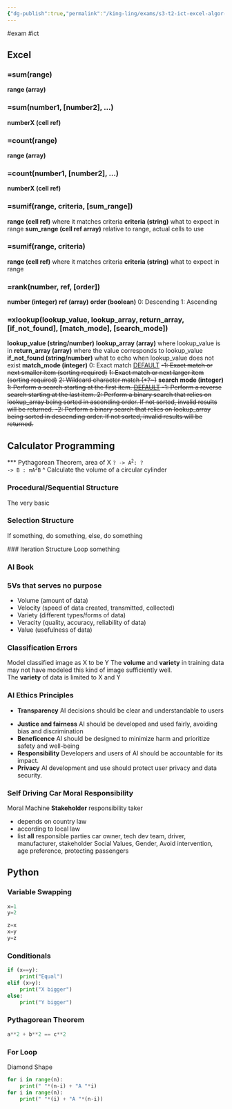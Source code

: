 ```yaml
---
{"dg-publish":true,"permalink":"/king-ling/exams/s3-t2-ict-excel-algor-ai-py/","created":"2024-06-17T14:04:45.889+08:00","updated":"2024-06-17T22:21:03.827+08:00"}
---
```


#exam #ict
## Excel
### =sum(range)
**range (array)**
### =sum(number1, \[number2], ...)
**numberX (cell ref)**
### =count(range)
**range (array)**
### =count(number1, \[number2], ...)
**numberX (cell ref)**
### =sumif(range, criteria, \[sum_range])
**range (cell ref)**
	where it matches criteria
**criteria (string)**
	what to expect in range
**sum_range (cell ref array)**
	relative to range, actual cells to use
### =sumif(range, criteria)
**range (cell ref)**
	where it matches criteria
**criteria (string)**
	what to expect in range
### =rank(number, ref, \[order])
**number (integer)**
**ref (array)**
**order (boolean)**
	0: Descending
	1: Ascending

### =xlookup(lookup_value, lookup_array, return_array, \[if_not_found], \[match_mode], \[search_mode])
**lookup_value (string/number)**
**lookup_array (array)**
	where lookup_value is in
**return_array (array)**
	where the value corresponds to lookup_value
**if_not_found (string/number)**
	what to echo when lookup_value does not exist
**match_mode (integer)**
	0: Exact match <u>DEFAULT</u>
	~~-1: Exact match or next smaller item (sorting required)~~
	~~1: Exact match or next larger item (sorting required)~~
	~~2: Wildcard character match (\*\?\~)~~
**search mode (integer)**
	~~1: Perform a search starting at the first item. <u><s>DEFAULT</s></u>
	-1: Perform a reverse search starting at the last item.
	2: Perform a binary search that relies on lookup_array being sorted in ascending order. If not sorted, invalid results will be returned.
	-2: Perform a binary search that relies on lookup_array being sorted in descending order. If not sorted, invalid results will be returned.~~

## Calculator Programming
*** Pythagorean Theorem, area of X
<code>? -> A<sup>2</sup>: ? -> B : πA<sup>2</sup>B</code>
^ Calculate the volume of a circular cylinder
### Procedural/Sequential Structure
The very basic
<style> .container {font-family: sans-serif; text-align: center;} .button-wrapper button {z-index: 1;height: 40px; width: 100px; margin: 10px;padding: 5px;} .excalidraw .App-menu_top .buttonList { display: flex;} .excalidraw-wrapper { height: 800px; margin: 50px; position: relative;} :root[dir="ltr"] .excalidraw .layer-ui__wrapper .zen-mode-transition.App-menu_bottom--transition-left {transform: none;} </style><script src="https://cdn.jsdelivr.net/npm/react@17/umd/react.production.min.js"></script><script src="https://cdn.jsdelivr.net/npm/react-dom@17/umd/react-dom.production.min.js"></script><script type="text/javascript" src="https://cdn.jsdelivr.net/npm/@excalidraw/excalidraw@0/dist/excalidraw.production.min.js"></script><div id="ICT_Test_2024-06-17_2111.24.excalidraw.md1"></div><script>(function(){const InitialData={"type":"excalidraw","version":2,"source":"https://github.com/zsviczian/obsidian-excalidraw-plugin/releases/tag/2.2.6","elements":[{"type":"ellipse","version":182,"versionNonce":1946520293,"index":"a0","isDeleted":false,"id":"4Qzsb718tfaVCDS4umvCT","fillStyle":"solid","strokeWidth":2,"strokeStyle":"solid","roughness":1,"opacity":100,"angle":0,"x":-116.39987182617188,"y":-299.9111557006836,"strokeColor":"#1e1e1e","backgroundColor":"transparent","width":115.9111328125,"height":61.86663818359375,"seed":1827371749,"groupIds":[],"frameId":null,"roundness":{"type":2},"boundElements":[],"updated":1718629944427,"link":null,"locked":false},{"type":"text","version":90,"versionNonce":1882965381,"index":"a2","isDeleted":false,"id":"OwEWfi3r","fillStyle":"solid","strokeWidth":2,"strokeStyle":"solid","roughness":1,"opacity":100,"angle":0,"x":-86.53341674804688,"y":-279.2888717651367,"strokeColor":"#1e1e1e","backgroundColor":"transparent","width":49.21995544433594,"height":25,"seed":2128779403,"groupIds":[],"frameId":null,"roundness":null,"boundElements":[{"id":"04p13glqf6LIPwEbpuA3y","type":"arrow"}],"updated":1718629948631,"link":null,"locked":false,"fontSize":20,"fontFamily":1,"text":"Begin","rawText":"Begin","textAlign":"left","verticalAlign":"top","containerId":null,"originalText":"Begin","autoResize":true,"lineHeight":1.25},{"type":"arrow","version":47,"versionNonce":1564430885,"index":"a4","isDeleted":false,"id":"04p13glqf6LIPwEbpuA3y","fillStyle":"solid","strokeWidth":2,"strokeStyle":"solid","roughness":1,"opacity":100,"angle":0,"x":-55.955535888671875,"y":-239.46663665771484,"strokeColor":"#1e1e1e","backgroundColor":"transparent","width":7.1109619140625,"height":59.022186279296875,"seed":1799153221,"groupIds":[],"frameId":null,"roundness":{"type":2},"boundElements":[],"updated":1718629948631,"link":null,"locked":false,"startBinding":{"elementId":"OwEWfi3r","focus":-0.3545597283180009,"gap":14.822235107421875},"endBinding":null,"lastCommittedPoint":null,"startArrowhead":null,"endArrowhead":"arrow","points":[[0,0],[-7.1109619140625,59.022186279296875]]},{"type":"arrow","version":39,"versionNonce":1755665989,"index":"a7","isDeleted":false,"id":"Aiej-MrXc-h8oaCtro9Es","fillStyle":"solid","strokeWidth":2,"strokeStyle":"solid","roughness":1,"opacity":100,"angle":0,"x":-66.62216186523438,"y":-112.88884735107422,"strokeColor":"#1e1e1e","backgroundColor":"transparent","width":3.5555419921875,"height":64.00003051757812,"seed":784060517,"groupIds":[],"frameId":null,"roundness":{"type":2},"boundElements":[],"updated":1718630137117,"link":null,"locked":false,"startBinding":null,"endBinding":null,"lastCommittedPoint":null,"startArrowhead":null,"endArrowhead":"arrow","points":[[0,0],[-3.5555419921875,64.00003051757812]]},{"type":"rectangle","version":173,"versionNonce":1262112581,"index":"a8","isDeleted":false,"id":"E2br5AF81BIru2JEbirx1","fillStyle":"solid","strokeWidth":2,"strokeStyle":"solid","roughness":1,"opacity":100,"angle":0,"x":-132.04440307617188,"y":-51.733421325683594,"strokeColor":"#1e1e1e","backgroundColor":"transparent","width":141.5111083984375,"height":44.08892822265625,"seed":957525157,"groupIds":[],"frameId":null,"roundness":{"type":3},"boundElements":[],"updated":1718629982429,"link":null,"locked":false},{"type":"text","version":32,"versionNonce":1432230795,"index":"a9","isDeleted":false,"id":"yAN8kXaO","fillStyle":"solid","strokeWidth":2,"strokeStyle":"solid","roughness":1,"opacity":100,"angle":0,"x":-108.57772827148438,"y":-37.511131286621094,"strokeColor":"#1e1e1e","backgroundColor":"transparent","width":83.31991577148438,"height":25,"seed":1628981803,"groupIds":[],"frameId":null,"roundness":null,"boundElements":[{"id":"0Su-H6D66ebjvn2ft2Zsb","type":"arrow"}],"updated":1718630122482,"link":null,"locked":false,"fontSize":20,"fontFamily":1,"text":"A <- X+1","rawText":"A <- X+1","textAlign":"left","verticalAlign":"top","containerId":null,"originalText":"A <- X+1","autoResize":true,"lineHeight":1.25},{"type":"arrow","version":41,"versionNonce":1371893995,"index":"aA","isDeleted":false,"id":"0Su-H6D66ebjvn2ft2Zsb","fillStyle":"solid","strokeWidth":2,"strokeStyle":"solid","roughness":1,"opacity":100,"angle":0,"x":-76.03218611266017,"y":-8.355552673339844,"strokeColor":"#1e1e1e","backgroundColor":"transparent","width":8.698842606800795,"height":66.13336181640625,"seed":1282049477,"groupIds":[],"frameId":null,"roundness":{"type":2},"boundElements":[],"updated":1718630121276,"link":null,"locked":false,"startBinding":{"elementId":"yAN8kXaO","focus":0.26106520076272377,"gap":4.15557861328125},"endBinding":null,"lastCommittedPoint":null,"startArrowhead":null,"endArrowhead":"arrow","points":[[0,0],[8.698842606800795,66.13336181640625]]},{"type":"line","version":104,"versionNonce":118010277,"index":"aI","isDeleted":false,"id":"-GTGFXq04SHBaEwvZGHqI","fillStyle":"solid","strokeWidth":2,"strokeStyle":"solid","roughness":1,"opacity":100,"angle":0,"x":-117.11105346679688,"y":59.199989318847656,"strokeColor":"#1e1e1e","backgroundColor":"transparent","width":115.9111328125,"height":1.4222412109375,"seed":748210379,"groupIds":[],"frameId":null,"roundness":{"type":2},"boundElements":[],"updated":1718630091056,"link":null,"locked":false,"startBinding":null,"endBinding":null,"lastCommittedPoint":null,"startArrowhead":null,"endArrowhead":null,"points":[[0,0],[115.9111328125,1.4222412109375]]},{"type":"line","version":93,"versionNonce":511527467,"index":"aJ","isDeleted":false,"id":"0kZ4omKAarx-ooFz76JHt","fillStyle":"solid","strokeWidth":2,"strokeStyle":"solid","roughness":1,"opacity":100,"angle":0,"x":2.355621337890625,"y":59.911109924316406,"strokeColor":"#1e1e1e","backgroundColor":"transparent","width":22.04443359375,"height":49.06671142578125,"seed":1227834181,"groupIds":[],"frameId":null,"roundness":{"type":2},"boundElements":[],"updated":1718630113800,"link":null,"locked":false,"startBinding":null,"endBinding":null,"lastCommittedPoint":null,"startArrowhead":null,"endArrowhead":null,"points":[[0,0],[-22.04443359375,49.06671142578125]]},{"type":"line","version":82,"versionNonce":488606187,"index":"aK","isDeleted":false,"id":"1j_OqK6cHZ5XNbEOikjph","fillStyle":"solid","strokeWidth":2,"strokeStyle":"solid","roughness":1,"opacity":100,"angle":0,"x":-119.95553588867188,"y":65.6000747680664,"strokeColor":"#1e1e1e","backgroundColor":"transparent","width":27.7332763671875,"height":41.95562744140625,"seed":1004197093,"groupIds":[],"frameId":null,"roundness":{"type":2},"boundElements":[],"updated":1718630103563,"link":null,"locked":false,"startBinding":null,"endBinding":null,"lastCommittedPoint":null,"startArrowhead":null,"endArrowhead":null,"points":[[0,0],[-27.7332763671875,41.95562744140625]]},{"type":"line","version":166,"versionNonce":2054779915,"index":"aL","isDeleted":false,"id":"SRgNIBFv_Vu0P_NG_0VTx","fillStyle":"solid","strokeWidth":2,"strokeStyle":"solid","roughness":1,"opacity":100,"angle":0,"x":-147.68881225585938,"y":106.84452056884766,"strokeColor":"#1e1e1e","backgroundColor":"transparent","width":131.5556640625,"height":2.844482421875,"seed":1074599051,"groupIds":[],"frameId":null,"roundness":{"type":2},"boundElements":[],"updated":1718630116817,"link":null,"locked":false,"startBinding":null,"endBinding":null,"lastCommittedPoint":null,"startArrowhead":null,"endArrowhead":null,"points":[[0,0],[131.5556640625,2.844482421875]]},{"type":"text","version":20,"versionNonce":347073445,"index":"aM","isDeleted":false,"id":"L29m4mSR","fillStyle":"solid","strokeWidth":2,"strokeStyle":"solid","roughness":1,"opacity":100,"angle":0,"x":-113.55538940429688,"y":77.68888092041016,"strokeColor":"#1e1e1e","backgroundColor":"transparent","width":92.81990051269531,"height":25,"seed":1926191621,"groupIds":[],"frameId":null,"roundness":null,"boundElements":[{"id":"yz1cBa8dnDIQzGDhWFCZf","type":"arrow"}],"updated":1718630151236,"link":null,"locked":false,"fontSize":20,"fontFamily":1,"text":"Output A","rawText":"Output A","textAlign":"left","verticalAlign":"top","containerId":null,"originalText":"Output A","autoResize":true,"lineHeight":1.25},{"type":"line","version":171,"versionNonce":509006507,"index":"aN","isDeleted":false,"id":"jTlGhRVBnFWCLQfPh4u8Q","fillStyle":"solid","strokeWidth":2,"strokeStyle":"solid","roughness":1,"opacity":100,"angle":0,"x":-104.5716975003481,"y":-168.32465351567603,"strokeColor":"#1e1e1e","backgroundColor":"transparent","width":115.9111328125,"height":1.4222412109375,"seed":1669958597,"groupIds":[],"frameId":null,"roundness":{"type":2},"boundElements":[],"updated":1718630139976,"link":null,"locked":false,"startBinding":null,"endBinding":null,"lastCommittedPoint":null,"startArrowhead":null,"endArrowhead":null,"points":[[0,0],[115.9111328125,1.4222412109375]]},{"type":"line","version":160,"versionNonce":1423787339,"index":"aO","isDeleted":false,"id":"8UT2-fMXhzCkOBbFbTbB9","fillStyle":"solid","strokeWidth":2,"strokeStyle":"solid","roughness":1,"opacity":100,"angle":0,"x":14.89497730433942,"y":-167.61353291020728,"strokeColor":"#1e1e1e","backgroundColor":"transparent","width":22.04443359375,"height":49.06671142578125,"seed":1347275557,"groupIds":[],"frameId":null,"roundness":{"type":2},"boundElements":[],"updated":1718630139976,"link":null,"locked":false,"startBinding":null,"endBinding":null,"lastCommittedPoint":null,"startArrowhead":null,"endArrowhead":null,"points":[[0,0],[-22.04443359375,49.06671142578125]]},{"type":"line","version":149,"versionNonce":1664902123,"index":"aP","isDeleted":false,"id":"pyka8JkOFbil9uU9lRB6A","fillStyle":"solid","strokeWidth":2,"strokeStyle":"solid","roughness":1,"opacity":100,"angle":0,"x":-107.4161799222231,"y":-161.92456806645728,"strokeColor":"#1e1e1e","backgroundColor":"transparent","width":27.7332763671875,"height":41.95562744140625,"seed":1293098629,"groupIds":[],"frameId":null,"roundness":{"type":2},"boundElements":[],"updated":1718630139976,"link":null,"locked":false,"startBinding":null,"endBinding":null,"lastCommittedPoint":null,"startArrowhead":null,"endArrowhead":null,"points":[[0,0],[-27.7332763671875,41.95562744140625]]},{"type":"line","version":233,"versionNonce":561950347,"index":"aQ","isDeleted":false,"id":"euUNY06sjFKj4-9XrjNIr","fillStyle":"solid","strokeWidth":2,"strokeStyle":"solid","roughness":1,"opacity":100,"angle":0,"x":-135.1494562894106,"y":-120.68012226567603,"strokeColor":"#1e1e1e","backgroundColor":"transparent","width":131.5556640625,"height":2.844482421875,"seed":1620510181,"groupIds":[],"frameId":null,"roundness":{"type":2},"boundElements":[],"updated":1718630139976,"link":null,"locked":false,"startBinding":null,"endBinding":null,"lastCommittedPoint":null,"startArrowhead":null,"endArrowhead":null,"points":[[0,0],[131.5556640625,2.844482421875]]},{"type":"text","version":110,"versionNonce":1324546027,"index":"aR","isDeleted":false,"id":"IrMZ94ST","fillStyle":"solid","strokeWidth":2,"strokeStyle":"solid","roughness":1,"opacity":100,"angle":0,"x":-102.4382746487856,"y":-153.39133442387916,"strokeColor":"#1e1e1e","backgroundColor":"transparent","width":90.68659973144531,"height":25,"seed":1575420229,"groupIds":[],"frameId":null,"roundness":null,"boundElements":[],"updated":1718630146441,"link":null,"locked":false,"fontSize":20,"fontFamily":1,"text":"Input X","rawText":"Input X","textAlign":"left","verticalAlign":"top","containerId":null,"originalText":"Input X","autoResize":false,"lineHeight":1.25},{"type":"arrow","version":33,"versionNonce":1841675333,"index":"ad","isDeleted":false,"id":"yz1cBa8dnDIQzGDhWFCZf","fillStyle":"solid","strokeWidth":2,"strokeStyle":"solid","roughness":1,"opacity":100,"angle":0,"x":-90.80001831054688,"y":109.68888092041016,"strokeColor":"#1e1e1e","backgroundColor":"transparent","width":7.822265625,"height":64.71112060546875,"seed":992526245,"groupIds":[],"frameId":null,"roundness":{"type":2},"boundElements":[],"updated":1718630151236,"link":null,"locked":false,"startBinding":{"elementId":"L29m4mSR","focus":0.5428051019041145,"gap":7},"endBinding":null,"lastCommittedPoint":null,"startArrowhead":null,"endArrowhead":"arrow","points":[[0,0],[7.822265625,64.71112060546875]]},{"type":"ellipse","version":55,"versionNonce":1519685355,"index":"ae","isDeleted":false,"id":"8L8QMKGPoVszv7oUDEJ-W","fillStyle":"solid","strokeWidth":2,"strokeStyle":"solid","roughness":1,"opacity":100,"angle":0,"x":-151.24435424804688,"y":176.53336334228516,"strokeColor":"#1e1e1e","backgroundColor":"transparent","width":169.9554443359375,"height":76.0888671875,"seed":1901932293,"groupIds":[],"frameId":null,"roundness":{"type":2},"boundElements":[],"updated":1718630153986,"link":null,"locked":false},{"type":"text","version":17,"versionNonce":1044738565,"index":"af","isDeleted":false,"id":"W5eazoZH","fillStyle":"solid","strokeWidth":2,"strokeStyle":"solid","roughness":1,"opacity":100,"angle":0,"x":-84.39974975585938,"y":202.84439849853516,"strokeColor":"#1e1e1e","backgroundColor":"transparent","width":34.19996643066406,"height":25,"seed":1922660747,"groupIds":[],"frameId":null,"roundness":null,"boundElements":[],"updated":1718630161122,"link":null,"locked":false,"fontSize":20,"fontFamily":1,"text":"End","rawText":"End","textAlign":"left","verticalAlign":"top","containerId":null,"originalText":"End","autoResize":true,"lineHeight":1.25}],"appState":{"theme":"dark","viewBackgroundColor":"#ffffff","currentItemStrokeColor":"#1e1e1e","currentItemBackgroundColor":"transparent","currentItemFillStyle":"solid","currentItemStrokeWidth":2,"currentItemStrokeStyle":"solid","currentItemRoughness":1,"currentItemOpacity":100,"currentItemFontFamily":1,"currentItemFontSize":20,"currentItemTextAlign":"left","currentItemStartArrowhead":null,"currentItemEndArrowhead":"arrow","scrollX":368.2889099121094,"scrollY":511.4666748046875,"zoom":{"value":1},"currentItemRoundness":"round","gridSize":null,"gridColor":{"Bold":"#C9C9C9FF","Regular":"#EDEDEDFF"},"currentStrokeOptions":null,"previousGridSize":null,"frameRendering":{"enabled":true,"clip":true,"name":true,"outline":true},"objectsSnapModeEnabled":false},"files":{}};InitialData.scrollToContent=true;App=()=>{const e=React.useRef(null),t=React.useRef(null),[n,i]=React.useState({width:void 0,height:void 0});return React.useEffect(()=>{i({width:t.current.getBoundingClientRect().width,height:t.current.getBoundingClientRect().height});const e=()=>{i({width:t.current.getBoundingClientRect().width,height:t.current.getBoundingClientRect().height})};return window.addEventListener("resize",e),()=>window.removeEventListener("resize",e)},[t]),React.createElement(React.Fragment,null,React.createElement("div",{className:"excalidraw-wrapper",ref:t},React.createElement(ExcalidrawLib.Excalidraw,{ref:e,width:n.width,height:n.height,initialData:InitialData,viewModeEnabled:!0,zenModeEnabled:!0,gridModeEnabled:!1})))},excalidrawWrapper=document.getElementById("ICT_Test_2024-06-17_2111.24.excalidraw.md1");ReactDOM.render(React.createElement(App),excalidrawWrapper);})();</script>
### Selection Structure
If something, do something, else, do something
<div id="ICT_Test_2024-06-17_2118.23.excalidraw.md2"></div><script>(function(){const InitialData={"type":"excalidraw","version":2,"source":"https://github.com/zsviczian/obsidian-excalidraw-plugin/releases/tag/2.2.6","elements":[{"id":"BAFPS91PsKOVQUXGAlSd2","type":"ellipse","x":-140.57760620117188,"y":-130.31111907958984,"width":144.35546875,"height":68.977783203125,"angle":0,"strokeColor":"#1e1e1e","backgroundColor":"transparent","fillStyle":"solid","strokeWidth":2,"strokeStyle":"solid","roughness":1,"opacity":100,"groupIds":[],"frameId":null,"index":"a0","roundness":{"type":2},"seed":2102883429,"version":62,"versionNonce":776479845,"isDeleted":false,"boundElements":[{"id":"BDGxIW0b9HuwbOmPWSRaW","type":"arrow"}],"updated":1718630394820,"link":null,"locked":false},{"id":"yuJX2d9a","type":"text","x":-98.62216186523438,"y":-106.84444427490234,"width":49.21995544433594,"height":25,"angle":0,"strokeColor":"#1e1e1e","backgroundColor":"transparent","fillStyle":"solid","strokeWidth":2,"strokeStyle":"solid","roughness":1,"opacity":100,"groupIds":[],"frameId":null,"index":"a2","roundness":null,"seed":1160760421,"version":30,"versionNonce":601480651,"isDeleted":false,"boundElements":null,"updated":1718630392725,"link":null,"locked":false,"text":"Begin","rawText":"Begin","fontSize":20,"fontFamily":1,"textAlign":"left","verticalAlign":"top","containerId":null,"originalText":"Begin","autoResize":true,"lineHeight":1.25},{"id":"BDGxIW0b9HuwbOmPWSRaW","type":"arrow","x":-71.59982299804688,"y":-59.91112518310547,"width":1.422119140625,"height":66.84445190429688,"angle":0,"strokeColor":"#1e1e1e","backgroundColor":"transparent","fillStyle":"solid","strokeWidth":2,"strokeStyle":"solid","roughness":1,"opacity":100,"groupIds":[],"frameId":null,"index":"a3","roundness":{"type":2},"seed":1805755333,"version":32,"versionNonce":774245637,"isDeleted":false,"boundElements":null,"updated":1718630394820,"link":null,"locked":false,"points":[[0,0],[1.422119140625,66.84445190429688]],"lastCommittedPoint":null,"startBinding":{"elementId":"BAFPS91PsKOVQUXGAlSd2","focus":0.054916615692871276,"gap":1.4557977422987136},"endBinding":null,"startArrowhead":null,"endArrowhead":"arrow"},{"id":"LDzsnk1iiUdANZ2YAXcwY","type":"diamond","x":-139.15548706054688,"y":5.511116027832031,"width":137.95556640625,"height":66.13333129882812,"angle":0,"strokeColor":"#1e1e1e","backgroundColor":"transparent","fillStyle":"solid","strokeWidth":2,"strokeStyle":"solid","roughness":1,"opacity":100,"groupIds":[],"frameId":null,"index":"a4","roundness":{"type":2},"seed":1156599749,"version":110,"versionNonce":530859685,"isDeleted":false,"boundElements":null,"updated":1718630424527,"link":null,"locked":false},{"id":"zCTAcaR7","type":"text","x":-112.13339233398438,"y":26.133338928222656,"width":85.159912109375,"height":25,"angle":0,"strokeColor":"#1e1e1e","backgroundColor":"transparent","fillStyle":"solid","strokeWidth":2,"strokeStyle":"solid","roughness":1,"opacity":100,"groupIds":[],"frameId":null,"index":"a5","roundness":null,"seed":1320913547,"version":37,"versionNonce":1553196005,"isDeleted":false,"boundElements":null,"updated":1718630417094,"link":null,"locked":false,"text":"Condition","rawText":"Condition","fontSize":20,"fontFamily":1,"textAlign":"left","verticalAlign":"top","containerId":null,"originalText":"Condition","autoResize":true,"lineHeight":1.25},{"id":"EnYEApBAdcHGWAY8fvGQi","type":"line","x":-190.35556030273438,"y":41.77777862548828,"width":54.7557373046875,"height":0.71112060546875,"angle":0,"strokeColor":"#1e1e1e","backgroundColor":"transparent","fillStyle":"solid","strokeWidth":2,"strokeStyle":"solid","roughness":1,"opacity":100,"groupIds":[],"frameId":null,"index":"a6","roundness":{"type":2},"seed":1970555237,"version":30,"versionNonce":221908965,"isDeleted":false,"boundElements":null,"updated":1718630421975,"link":null,"locked":false,"points":[[0,0],[54.7557373046875,-0.71112060546875]],"lastCommittedPoint":null,"startBinding":null,"endBinding":null,"startArrowhead":null,"endArrowhead":null},{"id":"ugioLFQU-ogbAS6xCI9Os","type":"line","x":-2.622161865234375,"y":41.06665802001953,"width":64.7110595703125,"height":0.7110595703125,"angle":0,"strokeColor":"#1e1e1e","backgroundColor":"transparent","fillStyle":"solid","strokeWidth":2,"strokeStyle":"solid","roughness":1,"opacity":100,"groupIds":[],"frameId":null,"index":"a7","roundness":{"type":2},"seed":1930308101,"version":23,"versionNonce":563961061,"isDeleted":false,"boundElements":null,"updated":1718630426255,"link":null,"locked":false,"points":[[0,0],[64.7110595703125,-0.7110595703125]],"lastCommittedPoint":null,"startBinding":null,"endBinding":null,"startArrowhead":null,"endArrowhead":null},{"id":"6nXEQDA1qZ4_7WT-yDsS6","type":"arrow","x":-193.91110229492188,"y":39.644447326660156,"width":2.13330078125,"height":78.22222900390625,"angle":0,"strokeColor":"#1e1e1e","backgroundColor":"transparent","fillStyle":"solid","strokeWidth":2,"strokeStyle":"solid","roughness":1,"opacity":100,"groupIds":[],"frameId":null,"index":"a8","roundness":{"type":2},"seed":2047506501,"version":60,"versionNonce":1080186885,"isDeleted":false,"boundElements":null,"updated":1718630430661,"link":null,"locked":false,"points":[[0,0],[2.13330078125,78.22222900390625]],"lastCommittedPoint":null,"startBinding":null,"endBinding":null,"startArrowhead":null,"endArrowhead":"arrow"},{"id":"Kxp7VsZSqpm6mQSlXG4Iw","type":"arrow","x":66.35562133789062,"y":41.77777862548828,"width":3.5555419921875,"height":82.4888916015625,"angle":0,"strokeColor":"#1e1e1e","backgroundColor":"transparent","fillStyle":"solid","strokeWidth":2,"strokeStyle":"solid","roughness":1,"opacity":100,"groupIds":[],"frameId":null,"index":"a9","roundness":{"type":2},"seed":1757613925,"version":45,"versionNonce":124372101,"isDeleted":false,"boundElements":null,"updated":1718630435306,"link":null,"locked":false,"points":[[0,0],[3.5555419921875,82.4888916015625]],"lastCommittedPoint":null,"startBinding":null,"endBinding":null,"startArrowhead":null,"endArrowhead":"arrow"},{"id":"FfSYnTkAJ2y7LHcy9IlFi","type":"rectangle","x":-244.39999389648438,"y":124.26667022705078,"width":121.5999755859375,"height":71.11111450195312,"angle":0,"strokeColor":"#1e1e1e","backgroundColor":"transparent","fillStyle":"solid","strokeWidth":2,"strokeStyle":"solid","roughness":1,"opacity":100,"groupIds":[],"frameId":null,"index":"aB","roundness":{"type":3},"seed":1860599877,"version":107,"versionNonce":1792829995,"isDeleted":false,"boundElements":null,"updated":1718630450312,"link":null,"locked":false},{"id":"IkIHTiV6","type":"text","x":-233.73336791992188,"y":132.80005645751953,"width":99.33988952636719,"height":50,"angle":0,"strokeColor":"#1e1e1e","backgroundColor":"transparent","fillStyle":"solid","strokeWidth":2,"strokeStyle":"solid","roughness":1,"opacity":100,"groupIds":[],"frameId":null,"index":"aC","roundness":null,"seed":1002695883,"version":62,"versionNonce":505494411,"isDeleted":false,"boundElements":null,"updated":1718630463085,"link":null,"locked":false,"text":"Processing\nStep","rawText":"Processing\nStep","fontSize":20,"fontFamily":1,"textAlign":"left","verticalAlign":"top","containerId":null,"originalText":"Processing\nStep","autoResize":true,"lineHeight":1.25},{"type":"rectangle","version":208,"versionNonce":1627669381,"index":"aD","isDeleted":false,"id":"bK2tlZToVwyjtKZMeedIQ","fillStyle":"solid","strokeWidth":2,"strokeStyle":"solid","roughness":1,"opacity":100,"angle":0,"x":10.533416748046875,"y":126.39995574951172,"strokeColor":"#1e1e1e","backgroundColor":"transparent","width":121.5999755859375,"height":71.11111450195312,"seed":1146365515,"groupIds":[],"frameId":null,"roundness":{"type":3},"boundElements":[],"updated":1718630467363,"link":null,"locked":false},{"type":"text","version":163,"versionNonce":85691109,"index":"aE","isDeleted":false,"id":"MOuqfwsN","fillStyle":"solid","strokeWidth":2,"strokeStyle":"solid","roughness":1,"opacity":100,"angle":0,"x":21.200042724609375,"y":134.93334197998047,"strokeColor":"#1e1e1e","backgroundColor":"transparent","width":99.33988952636719,"height":50,"seed":1664034027,"groupIds":[],"frameId":null,"roundness":null,"boundElements":[],"updated":1718630467363,"link":null,"locked":false,"fontSize":20,"fontFamily":1,"text":"Processing\nStep","rawText":"Processing\nStep","textAlign":"left","verticalAlign":"top","containerId":null,"originalText":"Processing\nStep","autoResize":true,"lineHeight":1.25},{"id":"KCokbfXEpwsWS--h3ysZe","type":"line","x":-186.08871459960938,"y":195.3777847290039,"width":1.42236328125,"height":77.5111083984375,"angle":0,"strokeColor":"#1e1e1e","backgroundColor":"transparent","fillStyle":"solid","strokeWidth":2,"strokeStyle":"solid","roughness":1,"opacity":100,"groupIds":[],"frameId":null,"index":"aH","roundness":{"type":2},"seed":1208320811,"version":88,"versionNonce":2062964971,"isDeleted":false,"boundElements":null,"updated":1718630476717,"link":null,"locked":false,"points":[[0,0],[-1.42236328125,77.5111083984375]],"lastCommittedPoint":null,"startBinding":null,"endBinding":null,"startArrowhead":null,"endArrowhead":null},{"id":"4H2uWcwvc7IjZPI-OEfap","type":"line","x":-188.22213745117188,"y":275.73331451416016,"width":124.4443359375,"height":3.55560302734375,"angle":0,"strokeColor":"#1e1e1e","backgroundColor":"transparent","fillStyle":"solid","strokeWidth":2,"strokeStyle":"solid","roughness":1,"opacity":100,"groupIds":[],"frameId":null,"index":"aI","roundness":{"type":2},"seed":2016543627,"version":36,"versionNonce":455340235,"isDeleted":false,"boundElements":null,"updated":1718630479248,"link":null,"locked":false,"points":[[0,0],[124.4443359375,3.55560302734375]],"lastCommittedPoint":null,"startBinding":null,"endBinding":null,"startArrowhead":null,"endArrowhead":null},{"id":"bFpBv3VsBl5HlP_pagg3R","type":"line","x":76.31118774414062,"y":201.7778091430664,"width":0.711181640625,"height":78.22216796875,"angle":0,"strokeColor":"#1e1e1e","backgroundColor":"transparent","fillStyle":"solid","strokeWidth":2,"strokeStyle":"solid","roughness":1,"opacity":100,"groupIds":[],"frameId":null,"index":"aJ","roundness":{"type":2},"seed":312581995,"version":40,"versionNonce":1622501163,"isDeleted":false,"boundElements":null,"updated":1718630480661,"link":null,"locked":false,"points":[[0,0],[-0.711181640625,78.22216796875]],"lastCommittedPoint":null,"startBinding":null,"endBinding":null,"startArrowhead":null,"endArrowhead":null},{"id":"m3BgjdlndojLOSBUqwlR3","type":"line","x":75.60000610351562,"y":279.9999771118164,"width":142.933349609375,"height":2.84442138671875,"angle":0,"strokeColor":"#1e1e1e","backgroundColor":"transparent","fillStyle":"solid","strokeWidth":2,"strokeStyle":"solid","roughness":1,"opacity":100,"groupIds":[],"frameId":null,"index":"aK","roundness":{"type":2},"seed":1735739851,"version":41,"versionNonce":2123423787,"isDeleted":false,"boundElements":null,"updated":1718630482830,"link":null,"locked":false,"points":[[0,0],[-142.933349609375,-2.84442138671875]],"lastCommittedPoint":null,"startBinding":null,"endBinding":null,"startArrowhead":null,"endArrowhead":null},{"id":"oZHXGePjYMrmALrfxKzCH","type":"arrow","x":-66.62216186523438,"y":279.9999771118164,"width":0.7110595703125,"height":76.800048828125,"angle":0,"strokeColor":"#1e1e1e","backgroundColor":"transparent","fillStyle":"solid","strokeWidth":2,"strokeStyle":"solid","roughness":1,"opacity":100,"groupIds":[],"frameId":null,"index":"aL","roundness":{"type":2},"seed":226075339,"version":54,"versionNonce":1312817995,"isDeleted":false,"boundElements":null,"updated":1718630486997,"link":null,"locked":false,"points":[[0,0],[0.7110595703125,76.800048828125]],"lastCommittedPoint":null,"startBinding":null,"endBinding":null,"startArrowhead":null,"endArrowhead":"arrow"},{"id":"AdZ5We9XqdnDOwOks3xPo","type":"ellipse","x":-124.93307495117188,"y":355.3777847290039,"width":127.288818359375,"height":64,"angle":0,"strokeColor":"#1e1e1e","backgroundColor":"transparent","fillStyle":"solid","strokeWidth":2,"strokeStyle":"solid","roughness":1,"opacity":100,"groupIds":[],"frameId":null,"index":"aM","roundness":{"type":2},"seed":1570202091,"version":137,"versionNonce":482399979,"isDeleted":false,"boundElements":null,"updated":1718630498171,"link":null,"locked":false},{"id":"g8pSPwNC","type":"text","x":-82.97787475585938,"y":375.9999771118164,"width":34.19996643066406,"height":25,"angle":0,"strokeColor":"#1e1e1e","backgroundColor":"transparent","fillStyle":"solid","strokeWidth":2,"strokeStyle":"solid","roughness":1,"opacity":100,"groupIds":[],"frameId":null,"index":"aN","roundness":null,"seed":1683108005,"version":24,"versionNonce":529338789,"isDeleted":false,"boundElements":null,"updated":1718630508565,"link":null,"locked":false,"text":"End","rawText":"End","fontSize":20,"fontFamily":1,"textAlign":"left","verticalAlign":"top","containerId":null,"originalText":"End","autoResize":true,"lineHeight":1.25},{"id":"eNhKy615","type":"text","x":-154.80001831054688,"y":-1.4222335815429688,"width":167.5597686767578,"height":25,"angle":0,"strokeColor":"#1e1e1e","backgroundColor":"transparent","fillStyle":"solid","strokeWidth":2,"strokeStyle":"solid","roughness":1,"opacity":100,"groupIds":[],"frameId":null,"index":"aO","roundness":null,"seed":680963173,"version":27,"versionNonce":406321189,"isDeleted":false,"boundElements":null,"updated":1718630544452,"link":null,"locked":false,"text":"F              T","rawText":"F              T","fontSize":20,"fontFamily":1,"textAlign":"left","verticalAlign":"top","containerId":null,"originalText":"F              T","autoResize":true,"lineHeight":1.25},{"id":"1GIockcn","type":"text","x":-100.04440307617188,"y":-95.4666519165039,"width":9.999984741210938,"height":25,"angle":0,"strokeColor":"#1e1e1e","backgroundColor":"transparent","fillStyle":"solid","strokeWidth":2,"strokeStyle":"solid","roughness":1,"opacity":100,"groupIds":[],"frameId":null,"index":"aF","roundness":null,"seed":2696683,"version":4,"versionNonce":1150805509,"isDeleted":true,"boundElements":null,"updated":1718630465790,"link":null,"locked":false,"text":"","rawText":"","fontSize":20,"fontFamily":1,"textAlign":"left","verticalAlign":"top","containerId":null,"originalText":"","autoResize":true,"lineHeight":1.25},{"id":"G9fOkt-TyTw2fgJnblsYf","type":"rectangle","x":-248.66659545898438,"y":110.75556182861328,"width":114.4888916015625,"height":75.37777709960938,"angle":0,"strokeColor":"#1e1e1e","backgroundColor":"transparent","fillStyle":"solid","strokeWidth":2,"strokeStyle":"solid","roughness":1,"opacity":100,"groupIds":[],"frameId":null,"index":"aG","roundness":{"type":3},"seed":623438821,"version":65,"versionNonce":1573202123,"isDeleted":true,"boundElements":null,"updated":1718630465790,"link":null,"locked":false}],"appState":{"theme":"dark","viewBackgroundColor":"#ffffff","currentItemStrokeColor":"#1e1e1e","currentItemBackgroundColor":"transparent","currentItemFillStyle":"solid","currentItemStrokeWidth":2,"currentItemStrokeStyle":"solid","currentItemRoughness":1,"currentItemOpacity":100,"currentItemFontFamily":1,"currentItemFontSize":20,"currentItemTextAlign":"left","currentItemStartArrowhead":null,"currentItemEndArrowhead":"arrow","scrollX":368.2889099121094,"scrollY":271.4666748046875,"zoom":{"value":1},"currentItemRoundness":"round","gridSize":null,"gridColor":{"Bold":"#C9C9C9FF","Regular":"#EDEDEDFF"},"currentStrokeOptions":null,"previousGridSize":null,"frameRendering":{"enabled":true,"clip":true,"name":true,"outline":true},"objectsSnapModeEnabled":false},"files":{}};InitialData.scrollToContent=true;App=()=>{const e=React.useRef(null),t=React.useRef(null),[n,i]=React.useState({width:void 0,height:void 0});return React.useEffect(()=>{i({width:t.current.getBoundingClientRect().width,height:t.current.getBoundingClientRect().height});const e=()=>{i({width:t.current.getBoundingClientRect().width,height:t.current.getBoundingClientRect().height})};return window.addEventListener("resize",e),()=>window.removeEventListener("resize",e)},[t]),React.createElement(React.Fragment,null,React.createElement("div",{className:"excalidraw-wrapper",ref:t},React.createElement(ExcalidrawLib.Excalidraw,{ref:e,width:n.width,height:n.height,initialData:InitialData,viewModeEnabled:!0,zenModeEnabled:!0,gridModeEnabled:!1})))},excalidrawWrapper=document.getElementById("ICT_Test_2024-06-17_2118.23.excalidraw.md2");ReactDOM.render(React.createElement(App),excalidrawWrapper);})();</script>
### Iteration Structure
Loop something
<div id="ICT_Test_2024-06-17_2124.13.excalidraw.md3"></div><script>(function(){const InitialData={"type":"excalidraw","version":2,"source":"https://github.com/zsviczian/obsidian-excalidraw-plugin/releases/tag/2.2.6","elements":[{"id":"tT3NjbQ5P-2pNYF57LP_9","type":"arrow","x":-41.733245849609375,"y":-263.6444625854492,"width":0.711181640625,"height":67.55557250976562,"angle":0,"strokeColor":"#1e1e1e","backgroundColor":"transparent","fillStyle":"solid","strokeWidth":2,"strokeStyle":"solid","roughness":1,"opacity":100,"groupIds":[],"frameId":null,"index":"a2","roundness":{"type":2},"seed":31327941,"version":54,"versionNonce":1235273477,"isDeleted":false,"boundElements":null,"updated":1718630674455,"link":null,"locked":false,"points":[[0,0],[-0.711181640625,67.55557250976562]],"lastCommittedPoint":null,"startBinding":null,"endBinding":null,"startArrowhead":null,"endArrowhead":"arrow"},{"id":"YXLumPB8_Smp-qR27ghgK","type":"diamond","x":-149.82211303710938,"y":-191.11116790771484,"width":213.3336181640625,"height":70,"angle":0,"strokeColor":"#1e1e1e","backgroundColor":"transparent","fillStyle":"solid","strokeWidth":2,"strokeStyle":"solid","roughness":1,"opacity":100,"groupIds":[],"frameId":null,"index":"a3","roundness":{"type":2},"seed":494904939,"version":205,"versionNonce":555418277,"isDeleted":false,"boundElements":[{"type":"text","id":"OpGgtYLg"}],"updated":1718630695963,"link":null,"locked":false},{"id":"OpGgtYLg","type":"text","x":-85.56866455078125,"y":-168.61116790771484,"width":85.159912109375,"height":25,"angle":0,"strokeColor":"#1e1e1e","backgroundColor":"transparent","fillStyle":"solid","strokeWidth":2,"strokeStyle":"solid","roughness":1,"opacity":100,"groupIds":[],"frameId":null,"index":"a3V","roundness":null,"seed":1819529099,"version":13,"versionNonce":1440095659,"isDeleted":false,"boundElements":null,"updated":1718630698384,"link":null,"locked":false,"text":"Condition","rawText":"Condition","fontSize":20,"fontFamily":1,"textAlign":"center","verticalAlign":"middle","containerId":"YXLumPB8_Smp-qR27ghgK","originalText":"Condition","autoResize":true,"lineHeight":1.25},{"id":"qROGpu_ITS62i8pm8ezcv","type":"line","x":-143.42221069335938,"y":-151.99999237060547,"width":71.111083984375,"height":2.844451904296875,"angle":0,"strokeColor":"#1e1e1e","backgroundColor":"transparent","fillStyle":"solid","strokeWidth":2,"strokeStyle":"solid","roughness":1,"opacity":100,"groupIds":[],"frameId":null,"index":"a6","roundness":{"type":2},"seed":1386092229,"version":60,"versionNonce":1234359941,"isDeleted":false,"boundElements":null,"updated":1718630710341,"link":null,"locked":false,"points":[[0,0],[-71.111083984375,-2.844451904296875]],"lastCommittedPoint":null,"startBinding":null,"endBinding":null,"startArrowhead":null,"endArrowhead":null},{"id":"WXBio72jfS3jNc3QAbBdH","type":"line","x":52.844512939453125,"y":-156.2666244506836,"width":66.13330078125,"height":1.42218017578125,"angle":0,"strokeColor":"#1e1e1e","backgroundColor":"transparent","fillStyle":"solid","strokeWidth":2,"strokeStyle":"solid","roughness":1,"opacity":100,"groupIds":[],"frameId":null,"index":"a7","roundness":{"type":2},"seed":610254309,"version":31,"versionNonce":1223028677,"isDeleted":false,"boundElements":null,"updated":1718630712522,"link":null,"locked":false,"points":[[0,0],[66.13330078125,1.42218017578125]],"lastCommittedPoint":null,"startBinding":null,"endBinding":null,"startArrowhead":null,"endArrowhead":null},{"id":"-tCh1_6nGuRW7czCnnwsR","type":"arrow","x":-211.68881225585938,"y":-156.2666244506836,"width":2.1334228515625,"height":87.46661376953125,"angle":0,"strokeColor":"#1e1e1e","backgroundColor":"transparent","fillStyle":"solid","strokeWidth":2,"strokeStyle":"solid","roughness":1,"opacity":100,"groupIds":[],"frameId":null,"index":"a9","roundness":{"type":2},"seed":336211589,"version":49,"versionNonce":1134206245,"isDeleted":false,"boundElements":null,"updated":1718630723793,"link":null,"locked":false,"points":[[0,0],[-2.1334228515625,87.46661376953125]],"lastCommittedPoint":null,"startBinding":null,"endBinding":null,"startArrowhead":null,"endArrowhead":"arrow"},{"id":"ee3pKHyGGVECMhjeQjk3s","type":"arrow","x":121.82229614257812,"y":-156.2666244506836,"width":3.555419921875,"height":102.39996337890625,"angle":0,"strokeColor":"#1e1e1e","backgroundColor":"transparent","fillStyle":"solid","strokeWidth":2,"strokeStyle":"solid","roughness":1,"opacity":100,"groupIds":[],"frameId":null,"index":"aA","roundness":{"type":2},"seed":586526853,"version":54,"versionNonce":1007241221,"isDeleted":false,"boundElements":null,"updated":1718630726634,"link":null,"locked":false,"points":[[0,0],[-3.555419921875,102.39996337890625]],"lastCommittedPoint":null,"startBinding":null,"endBinding":null,"startArrowhead":null,"endArrowhead":"arrow"},{"id":"pXrHSkIWJxqg4995yrE-C","type":"rectangle","x":-267.1554870605469,"y":-65.95552825927734,"width":122.31103515625,"height":69.6888427734375,"angle":0,"strokeColor":"#1e1e1e","backgroundColor":"transparent","fillStyle":"solid","strokeWidth":2,"strokeStyle":"solid","roughness":1,"opacity":100,"groupIds":[],"frameId":null,"index":"aB","roundness":{"type":3},"seed":839647077,"version":61,"versionNonce":1107911429,"isDeleted":false,"boundElements":[{"type":"text","id":"yXAuPN6I"},{"id":"K7Z-ku4KsVcRY0A9Xw2Ag","type":"arrow"}],"updated":1718630791450,"link":null,"locked":false},{"id":"yXAuPN6I","type":"text","x":-250.81991577148438,"y":-43.611106872558594,"width":89.639892578125,"height":25,"angle":0,"strokeColor":"#1e1e1e","backgroundColor":"transparent","fillStyle":"solid","strokeWidth":2,"strokeStyle":"solid","roughness":1,"opacity":100,"groupIds":[],"frameId":null,"index":"aC","roundness":null,"seed":626510283,"version":15,"versionNonce":1311086661,"isDeleted":false,"boundElements":null,"updated":1718630787481,"link":null,"locked":false,"text":"Do stuff","rawText":"Do stuff","fontSize":20,"fontFamily":1,"textAlign":"center","verticalAlign":"middle","containerId":"pXrHSkIWJxqg4995yrE-C","originalText":"Do stuff","autoResize":true,"lineHeight":1.25},{"type":"rectangle","version":237,"versionNonce":1944205189,"index":"aD","isDeleted":false,"id":"xWRcuoSLKEErz0hG3ZAgN","fillStyle":"solid","strokeWidth":2,"strokeStyle":"solid","roughness":1,"opacity":100,"angle":0,"x":52.133331298828125,"y":-55.288902282714844,"strokeColor":"#1e1e1e","backgroundColor":"transparent","width":122.31103515625,"height":69.6888427734375,"seed":1794127493,"groupIds":[],"frameId":null,"roundness":{"type":3},"boundElements":[{"type":"text","id":"xXEEyWnN"}],"updated":1718630764774,"link":null,"locked":false},{"type":"text","version":192,"versionNonce":1880817381,"index":"aE","isDeleted":false,"id":"xXEEyWnN","fillStyle":"solid","strokeWidth":2,"strokeStyle":"solid","roughness":1,"opacity":100,"angle":0,"x":68.46890258789062,"y":-32.944480895996094,"strokeColor":"#1e1e1e","backgroundColor":"transparent","width":89.639892578125,"height":25,"seed":1930501605,"groupIds":[],"frameId":null,"roundness":null,"boundElements":[],"updated":1718630764774,"link":null,"locked":false,"fontSize":20,"fontFamily":1,"text":"Do stuff","rawText":"Do stuff","textAlign":"center","verticalAlign":"middle","containerId":"xWRcuoSLKEErz0hG3ZAgN","originalText":"Do stuff","autoResize":true,"lineHeight":1.25},{"id":"iieKxGmu","type":"text","x":-142.71102905273438,"y":-211.73332977294922,"width":207.55970764160156,"height":25,"angle":0,"strokeColor":"#1e1e1e","backgroundColor":"transparent","fillStyle":"solid","strokeWidth":2,"strokeStyle":"solid","roughness":1,"opacity":100,"groupIds":[],"frameId":null,"index":"aK","roundness":null,"seed":1209076965,"version":31,"versionNonce":116047397,"isDeleted":false,"boundElements":null,"updated":1718630752578,"link":null,"locked":false,"text":"F                  T","rawText":"F                  T","fontSize":20,"fontFamily":1,"textAlign":"left","verticalAlign":"top","containerId":null,"originalText":"F                  T","autoResize":true,"lineHeight":1.25},{"id":"aHHP4tmDNkC7_pf-sn6eA","type":"line","x":118.97781372070312,"y":12.977760314941406,"width":0.7110595703125,"height":66.1334228515625,"angle":0,"strokeColor":"#1e1e1e","backgroundColor":"transparent","fillStyle":"solid","strokeWidth":2,"strokeStyle":"solid","roughness":1,"opacity":100,"groupIds":[],"frameId":null,"index":"aO","roundness":{"type":2},"seed":746838597,"version":56,"versionNonce":1274160261,"isDeleted":false,"boundElements":null,"updated":1718630767117,"link":null,"locked":false,"points":[[0,0],[0.7110595703125,66.1334228515625]],"lastCommittedPoint":null,"startBinding":null,"endBinding":null,"startArrowhead":null,"endArrowhead":null},{"id":"5OuUanWk09gd6EyKkcY_n","type":"line","x":119.68887329101562,"y":79.1111831665039,"width":120.888916015625,"height":0,"angle":0,"strokeColor":"#1e1e1e","backgroundColor":"transparent","fillStyle":"solid","strokeWidth":2,"strokeStyle":"solid","roughness":1,"opacity":100,"groupIds":[],"frameId":null,"index":"aP","roundness":{"type":2},"seed":2040876005,"version":61,"versionNonce":958637829,"isDeleted":false,"boundElements":null,"updated":1718630769311,"link":null,"locked":false,"points":[[0,0],[120.888916015625,0]],"lastCommittedPoint":null,"startBinding":null,"endBinding":null,"startArrowhead":null,"endArrowhead":null},{"id":"YYGDU424OM7gyT9mPmfOw","type":"line","x":240.57778930664062,"y":79.1111831665039,"width":2.84423828125,"height":323.5556335449219,"angle":0,"strokeColor":"#1e1e1e","backgroundColor":"transparent","fillStyle":"solid","strokeWidth":2,"strokeStyle":"solid","roughness":1,"opacity":100,"groupIds":[],"frameId":null,"index":"aQ","roundness":{"type":2},"seed":2055372389,"version":115,"versionNonce":1659683781,"isDeleted":false,"boundElements":null,"updated":1718630771969,"link":null,"locked":false,"points":[[0,0],[-2.84423828125,-323.5556335449219]],"lastCommittedPoint":null,"startBinding":null,"endBinding":null,"startArrowhead":null,"endArrowhead":null},{"id":"GQWOyU4yio3M91JKCJatL","type":"arrow","x":238.44448852539062,"y":-244.44445037841797,"width":276.6221923828125,"height":4.26666259765625,"angle":0,"strokeColor":"#1e1e1e","backgroundColor":"transparent","fillStyle":"solid","strokeWidth":2,"strokeStyle":"solid","roughness":1,"opacity":100,"groupIds":[],"frameId":null,"index":"aR","roundness":{"type":2},"seed":1854538533,"version":107,"versionNonce":1140639109,"isDeleted":false,"boundElements":null,"updated":1718630776679,"link":null,"locked":false,"points":[[0,0],[-276.6221923828125,4.26666259765625]],"lastCommittedPoint":null,"startBinding":null,"endBinding":null,"startArrowhead":null,"endArrowhead":"arrow"},{"id":"K7Z-ku4KsVcRY0A9Xw2Ag","type":"arrow","x":-210.26669311523438,"y":3.0222549438476562,"width":0.7110595703125,"height":89.5999755859375,"angle":0,"strokeColor":"#1e1e1e","backgroundColor":"transparent","fillStyle":"solid","strokeWidth":2,"strokeStyle":"solid","roughness":1,"opacity":100,"groupIds":[],"frameId":null,"index":"aU","roundness":{"type":2},"seed":347359141,"version":66,"versionNonce":1943183269,"isDeleted":false,"boundElements":null,"updated":1718630791449,"link":null,"locked":false,"points":[[0,0],[-0.7110595703125,89.5999755859375]],"lastCommittedPoint":null,"startBinding":{"elementId":"pXrHSkIWJxqg4995yrE-C","focus":0.06504494161741749,"gap":1},"endBinding":null,"startArrowhead":null,"endArrowhead":"arrow"},{"id":"bvIrNUtG","type":"text","x":-318.4739170150832,"y":-275.02217864990234,"width":247.52237892914565,"height":39.93331909179687,"angle":0,"strokeColor":"#1e1e1e","backgroundColor":"transparent","fillStyle":"solid","strokeWidth":2,"strokeStyle":"solid","roughness":1,"opacity":100,"groupIds":[],"frameId":null,"index":"aV","roundness":null,"seed":251284075,"version":94,"versionNonce":97472421,"isDeleted":false,"boundElements":null,"updated":1718630823030,"link":null,"locked":false,"text":"While / WhileEnd","rawText":"While / WhileEnd","fontSize":31.9466552734375,"fontFamily":1,"textAlign":"left","verticalAlign":"top","containerId":null,"originalText":"While / WhileEnd","autoResize":true,"lineHeight":1.25}],"appState":{"theme":"dark","viewBackgroundColor":"#ffffff","currentItemStrokeColor":"#1e1e1e","currentItemBackgroundColor":"transparent","currentItemFillStyle":"solid","currentItemStrokeWidth":2,"currentItemStrokeStyle":"solid","currentItemRoughness":1,"currentItemOpacity":100,"currentItemFontFamily":1,"currentItemFontSize":20,"currentItemTextAlign":"left","currentItemStartArrowhead":null,"currentItemEndArrowhead":"arrow","scrollX":368.2889099121094,"scrollY":511.4666748046875,"zoom":{"value":1},"currentItemRoundness":"round","gridSize":null,"gridColor":{"Bold":"#C9C9C9FF","Regular":"#EDEDEDFF"},"currentStrokeOptions":null,"previousGridSize":null,"frameRendering":{"enabled":true,"clip":true,"name":true,"outline":true},"objectsSnapModeEnabled":false},"files":{}};InitialData.scrollToContent=true;App=()=>{const e=React.useRef(null),t=React.useRef(null),[n,i]=React.useState({width:void 0,height:void 0});return React.useEffect(()=>{i({width:t.current.getBoundingClientRect().width,height:t.current.getBoundingClientRect().height});const e=()=>{i({width:t.current.getBoundingClientRect().width,height:t.current.getBoundingClientRect().height})};return window.addEventListener("resize",e),()=>window.removeEventListener("resize",e)},[t]),React.createElement(React.Fragment,null,React.createElement("div",{className:"excalidraw-wrapper",ref:t},React.createElement(ExcalidrawLib.Excalidraw,{ref:e,width:n.width,height:n.height,initialData:InitialData,viewModeEnabled:!0,zenModeEnabled:!0,gridModeEnabled:!1})))},excalidrawWrapper=document.getElementById("ICT_Test_2024-06-17_2124.13.excalidraw.md3");ReactDOM.render(React.createElement(App),excalidrawWrapper);})();</script>

### AI Book
### 5Vs that serves no purpose
- Volume (amount of data)
- Velocity (speed of data created, transmitted, collected)
- Variety (different types/forms of data)
- Veracity (quality, accuracy, reliability of data)
- Value (usefulness of data)
### Classification Errors
Model classified image as X to be Y
The **volume** and **variety** in training data may not have modeled this kind of image sufficiently well.	
The **variety** of data is limited to X and Y
### AI Ethics Principles
- **Transparency**
  AI decisions should be clear and understandable to users
* **Justice and fairness**
  AI should be developed and used fairly, avoiding bias and discrimination
* **Beneficence** 
  AI should be designed to minimize harm and prioritize safety and well-being
* **Responsibility**
  Developers and users of AI should be accountable for its impact.
* **Privacy**
  AI development and use should protect user privacy and data security.
### Self Driving Car Moral Responsibility
Moral Machine
**Stakeholder** responsibility taker
- depends on country law
- according to local law
- list **all** responsible parties
  car owner, tech dev team, driver, manufacturer, stakeholder
Social Values, Gender, Avoid intervention, age preference, protecting passengers
## Python
### Variable Swapping
```python
x=1
y=2

z=x
x=y
y=z
```
### Conditionals
```python
if (x==y):
	print("Equal")
elif (x>y):
	print("X bigger")
else:
	print("Y bigger")
```
### Pythagorean Theorem
```python
a**2 + b**2 == c**2
```
### For Loop
Diamond Shape
```python
for i in range(n):
	print(" "*(n-i) + "A "*i)
for i in range(n):
	print(" "*(i) + "A "*(n-i))
```
